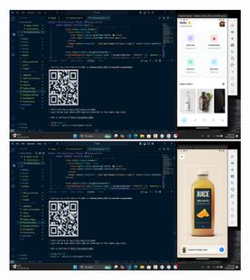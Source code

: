<p float="left">
    <img src="2024-10-07 230641.png" width="410" />
    <img src="2024-10-07230552.png" width="410" />
</p>